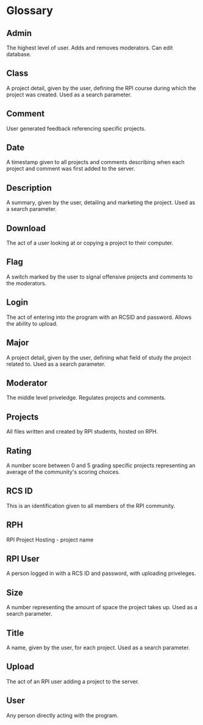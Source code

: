 # Glossary #

## Admin ##

The highest level of user. Adds and removes moderators. Can edit database.

## Class ##

A project detail, given by the user, defining the RPI course during which the project was created.  Used as a search parameter.

## Comment ##

User generated feedback referencing specific projects.

## Date ##

A timestamp given to all projects and comments describing when each project and comment was first added to the server.

## Description ##

A summary, given by the user, detailing and marketing the project.  Used as a search parameter.

## Download ##

The act of a user looking at or copying a project to their computer.

## Flag ##

A switch marked by the user to signal offensive projects and comments to the moderators.

## Login ##

The act of entering into the program with an RCSID and password. Allows the ability to upload.

## Major ##

A project detail, given by the user, defining what field of study the project related to.  Used as a search parameter.

## Moderator ##

The middle level priveledge.  Regulates projects and comments.

## Projects ##

All files written and created by RPI students, hosted on RPH.

## Rating ##

A number score between 0 and 5 grading specific projects representing an average of the community's scoring choices.

## RCS ID ##

This is an identification given to all members of the RPI community.

## RPH ##

RPI Project Hosting - project name

## RPI User ##

A person logged in with a RCS ID and password, with uploading priveleges.

## Size ##

A number representing the amount of space the project takes up.  Used as a search parameter.

## Title ##

A name, given by the user, for each project.  Used as a search parameter.

## Upload ##

The act of an RPI user adding a project to the server.

## User ##

Any person directly acting with the program.
